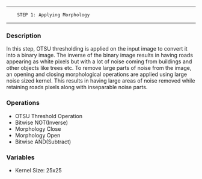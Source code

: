 -----------------------------------------------
		STEP 1: Applying Morphology         
-----------------------------------------------

### Description

In this step, OTSU thresholding is applied on the input image to convert it into a binary image. The inverse of the binary image results in having roads appearing as white pixels but with a lot of noise coming from buildings and other objects like trees etc.
To remove large parts of noise from the image, an opening and closing morphological operations are applied using large noise sized kernel. This results in having large areas of noise removed while retaining roads pixels along with inseparable noise parts.


### Operations

- OTSU Threshold Operation
- Bitwise NOT(Inverse)
- Morphology Close
- Morphology Open
- Bitwise AND(Subtract)


### Variables

- Kernel Size: 25x25



	
